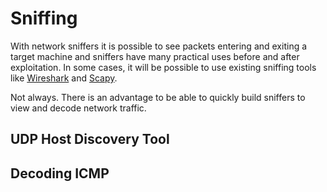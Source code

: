 # Sniffing

With network sniffers it is possible to see packets entering and exiting a target machine and sniffers have many practical uses before and after exploitation. In some cases, it will be possible to use existing sniffing tools like [Wireshark](https://wireshark.org/) and [Scapy](../scapy/README.md). 

Not always. There is an advantage to be able to quickly build sniffers to view and decode network traffic.

## UDP Host Discovery Tool

## Decoding ICMP
